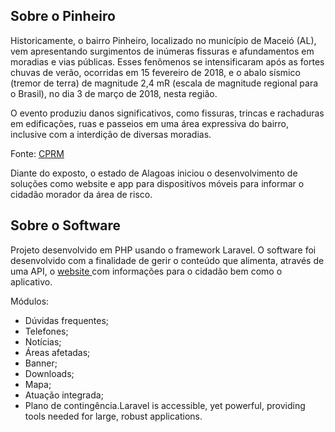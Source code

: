 ## Sobre o Pinheiro

Historicamente, o bairro Pinheiro, localizado no município de Maceió (AL), vem apresentando surgimentos de inúmeras fissuras e afundamentos em moradias e vias públicas. Esses fenômenos se intensificaram após as fortes chuvas de verão, ocorridas em 15 fevereiro de 2018, e o abalo sísmico (tremor de terra) de magnitude 2,4 mR (escala de magnitude regional para o Brasil), no dia 3 de março de 2018, nesta região.

O evento produziu danos significativos, como fissuras, trincas e rachaduras em edificações, ruas e passeios em uma área expressiva do bairro, inclusive com a interdição de diversas moradias.

Fonte: <a href="http://www.cprm.gov.br/publique/Gestao-Territorial/Prevencao-de-Desastres-Naturais/Acao-Emergencial-no-Bairro-Pinheiro-%28Maceio%2C-AL%29-5344.html" target="_blank"> CPRM<a/>

Diante do exposto, o estado de Alagoas iniciou o desenvolvimento de soluções como website e app para dispositívos móveis para informar o cidadão morador da área de risco.

## Sobre o Software

Projeto desenvolvido em PHP usando o framework Laravel. 
O software foi desenvolvido com a finalidade de gerir o conteúdo que alimenta, através de uma API, o <a href="http://pinheiro.al.gov.br" target="_blank"> website </a> com informações para o cidadão bem como o aplicativo.  

Módulos:

- Dúvidas frequentes;
- Telefones;
- Notícias;
- Áreas afetadas;
- Banner;
- Downloads;
- Mapa;
- Atuação integrada;
- Plano de contingência.Laravel is accessible, yet powerful, providing tools needed for large, robust applications.


